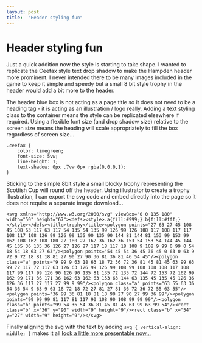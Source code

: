 ```yaml
---
layout: post
title:  "Header styling fun"
---
```


# Header styling fun

Just a quick addition now the style is starting to take shape. I wanted to replicate the Ceefax style text drop shadow to make the Hampden header more prominent. I never intended there to be many images included in the game to keep it simple and speedy but a small 8 bit style trophy in the header would add a bit more to the header.

The header blue box is not acting as a page title so it does not need to be a heading tag - it is acting as an illustration / logo really. Adding a text styling class to the container means the style can be replicated elsewhere if required. Using a flexible font size (and drop shadow size) relative to the screen size means the heading will scale appropriately to fill the box regardless of screen size...

```
.ceefax {
	color: limegreen;
	font-size: 5vw;
	line-height: 1;
	text-shadow: 0px .7vw 0px rgba(0,0,0,1);
}
```

Sticking to the simple 8bit style a small blocky trophy representing the Scottish Cup will round off the header. Using illustrator to create a trophy illustration, I can export the svg code and embed directly into the page so it does not require a separate image download... 

```
<svg xmlns="http://www.w3.org/2000/svg" viewBox="0 0 135 180" width="50" height="67"><defs><style>.a{fill:#999;}.b{fill:#fff;}</style></defs><title>trophy</title><polygon points="27 63 27 45 108 45 108 63 117 63 117 54 135 54 135 99 126 99 126 108 117 108 117 117 108 117 108 126 99 126 99 135 90 135 90 144 81 144 81 153 99 153 99 162 108 162 108 180 27 180 27 162 36 162 36 153 54 153 54 144 45 144 45 135 36 135 36 126 27 126 27 117 18 117 18 108 9 108 9 99 0 99 0 54 18 54 18 63 27 63"/><polygon points="54 45 54 36 45 36 45 0 63 0 63 9 72 9 72 18 81 18 81 27 90 27 90 36 81 36 81 46 54 45"/><polygon class="a" points="9 99 9 63 18 63 18 72 36 72 36 81 45 81 45 63 99 63 99 72 117 72 117 63 126 63 126 99 126 99 108 99 108 108 108 117 108 117 99 117 99 126 90 126 90 135 81 135 72 135 72 144 72 153 72 162 99 162 99 171 36 171 36 162 63 162 63 153 63 144 63 135 45 135 45 126 36 126 36 117 27 117 27 99 9 99"/><polygon class="a" points="63 55 63 36 54 36 54 9 63 9 63 18 72 18 72 27 81 27 81 36 72 36 72 55 63 55"/><polygon points="36 99 36 81 18 81 18 90 27 90 27 99 36 99"/><polygon points="99 99 99 81 117 81 117 90 108 90 108 99 99 99"/><polygon class="b" points="99 54 36 54 36 81 45 81 45 63 99 63 99 54"/><rect class="b" x="36" y="90" width="9" height="9"/><rect class="b" x="54" y="27" width="9" height="9"/></svg>
```
Finally aligning the svg with the text by adding `svg { vertical-align: middle; }` makes it all [look a little more presentable now...](https://phowie74.github.io/dev/stage4.html)

